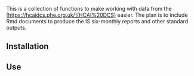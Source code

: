 <!-- README.md is generated from README.Rmd. Please edit that file -->
This is a collection of functions to make working with data from the [https://hcaidcs.phe.org.uk/](HCAI%20DCS) easier. The plan is to include Rmd documents to produce the IS six-monthly reports and other standard outputs.

Installation
------------

Use
---
